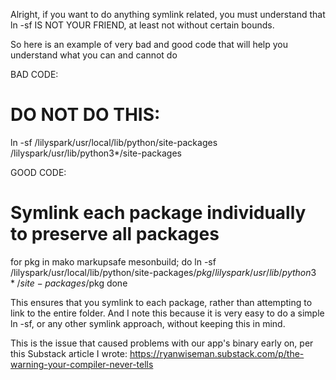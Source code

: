 Alright, if you want to do anything symlink related, you must understand that ln -sf IS NOT YOUR FRIEND, at
least not without certain bounds.

So here is an example of very bad and good code that will help you understand what you can and cannot do

BAD CODE:
# DO NOT DO THIS:
ln -sf /lilyspark/usr/local/lib/python/site-packages /lilyspark/usr/lib/python3*/site-packages

GOOD CODE:
# Symlink each package individually to preserve all packages
for pkg in mako markupsafe mesonbuild; do
    ln -sf /lilyspark/usr/local/lib/python/site-packages/$pkg /lilyspark/usr/lib/python3*/site-packages/$pkg
done

This ensures that you symlink to each package, rather than attempting to link to the entire folder.
And I note this because it is very easy to do a simple ln -sf, or any other symlink approach, without
keeping this in mind.

This is the issue that caused problems with our app's binary early on, per this Substack article I wrote:
https://ryanwiseman.substack.com/p/the-warning-your-compiler-never-tells


